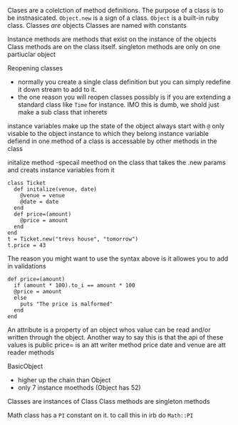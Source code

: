Clases are a colelction of method definitions.
The purpose of a class is to be instnasicated.
`Object.new` is a sign of a class.
`Object` is a built-in ruby class.
Classes _are_ objects
Classes are named with constants

Instance methods are methods that exist on the instance of the objects Class methods are on the class itself.
singleton methods are only on one partiuclar object

Reopening classes

- normally you create a single class definition but you can simply redefine it down stream to add to it.
- the one reason you will reopen classes possibly is if you are extending a standard class like `Time` for instance. IMO this is dumb, we shold just make a sub class that inherets

instance variables make up the state of the object
always start with `@`
only visable to the object instance to which they belong
instance variable defiend in one method of a class is accessable by other methods in the class

initalize method
-specail meethod on the class that takes the .new params and creats instance variables from it

```
class Ticket
  def initalize(venue, date)
    @venue = venue
    @date = date
  end
  def price=(amount)
    @price = amount
  end
end
t = Ticket.new("trevs house", "tomorrow")
t.price = 43
```

The reason you might want to use the syntax above is it allowes you to add in validations

```
def price=(amount)
  if (amount * 100).to_i == amount * 100
  @price = amount
  else
    puts "The price is malformed"
  end
end
```

An attribute is a property of an object whos value can be read and/or written through the object. Another way to say this is that the api of these values is public
price= is an att writer method
price
date
and venue are att reader methods

BasicObject

- higher up the chain than Object
- only 7 instance moethods (Object has 52)

Classes are instances of Class
Class methods are singleton methods

Math class has a `PI` constant on it. to call this in irb do
`Math::PI`
